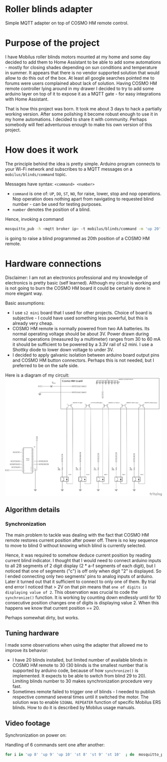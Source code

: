 # Roller blinds adapter

Simple MQTT adapter on top of COSMO HM remote control.

# Purpose of the project

I have Mobilus roller blinds motors mounted at my home and some day decided to add them to Home Assistant to be able to add some automations - mostly for closing shades depending on sun conditions and temperature in summer.
It appears that there is no vendor supported solution that would allow to do this out of the box. At least all google searches pointed me to forums were users complained about lack of solution.
Having COSMO HM remote controller lying around in my drawer I decided to try to add some arduino layer on top of it to expose it as a MQTT gate - for easy integrations with Home Assistant.

That is how this project was born. It took me about 3 days to hack a partially working version. After some polishing it become robust enough to use it in my home automations. I decided to share it with community.
Perhaps somebody will feel adventurous enough to make his own version of this project.

# How does it work

The principle behind the idea is pretty simple. Arduino program connects to your Wi-Fi network and subscribes to a MQTT messages on a ```mobilus/blinds/command``` topic.

Messages have syntax: ```<command> <number>```
* ```command``` is one of: ```UP```, ```DO```, ```ST```, ```NO```, for raise, lower, stop and nop operations.
Nop operation does nothing apart from navigating to requested blind number - can be used for testing purposes.
* ```number``` denotes the position of a blind.

Hence, invoking a command

```bash
mosquitto_pub -h <mqtt broker ip> -t mobilus/blinds/command -m 'up 20'
```
is going to raise a blind programmed as 20th position of a COSMO HM remote.
# Hardware connections 

Disclaimer: I am not an electronics professional and my knowledge of electronics is pretty basic (self learned). Although my circuit is working and is not going to burn the COSMO HM board it could be certainly done in more elegant way.

Basic assumptions:
- I use ```s2 mini``` board that I used for other projects. Choice of board is subjective - I could have used something less powerful, but this is already very cheap. 
- COSMO HM remote is normally powered from two AA batteries. Its normal operating voltage should be about 3V. 
  Power drawn during normal operations (measured by a multimeter) ranges from 30 to 60 mA it should be sufficient to be powered by a 3.3V rail of s2 mini. I use a Shottky diode to lower down voltage to under 3V.
- I decided to apply galvanic isolation between arduino board output pins and COSMO HM button connectors. Perhaps this is not needed, but I preferred to be on the safe side.
 
Here is a diagram of my circuit: ![](images/circuit.svg)

## Algorithm details

### Synchronization

The main problem to tackle was dealing with the fact that COSMO HM remote restores current position after power off. There is no key sequence to move to blind 0 without knowing which blind is currently selected.

Hence, it was required to somehow deduce current position by reading current blind indicator. I thought that I would need to connect arduino inputs to all 28 segments of 2 digit display (2 * a-f segments of each digit),
but I noticed that one of segments ("c") is off only when digit "2" is displayed. So I ended connecting only two segments' pins to analog inputs of arduino.
Later it turned out that it sufficient to connect to only one of them. By trial end error I noticed that > 2V on that pin means that ```one of digits is displaying value of 2```.
This observation was crucial to code the ```synchronize()``` function. It is working by counting down endlessly until for 10 consecutive position changes one of digits is displaying value 2. When this happens we know that current position == 20.

Perhaps somewhat dirty, but works.

## Tuning hardware 

I made some observations when using the adapter that allowed me to improve its behavior:
* I have 20 blinds installed, but limited number of available blinds in COSMO HM remote to 30
 (30 blinds is the smallest number that is supported by arduino code, because of how ```synchronize()``` is implemented. It expects to be able to switch from blind 29 to 20). Limiting blinds number to 30 makes synchronization procedure very fast.
* Sometimes remote failed to trigger one of blinds - I needed to publish respective command several times until it switched the motor. The solution was to enable ```SIGNAL REPEATER``` function of specific Mobilus ERS blinds. How to do it is described by Mobilus usage manuals.

## Video footage

Synchronization on power on:


Handling of 6 commands sent one after another:
```bash
for i in 'up 8' 'up 9' 'up 10' 'st 8' 'st 9' 'st 10'  ; do  mosquitto_pub -h 192.168.1.8 -t mobilus/blinds/command -m "$i" ;done
```

